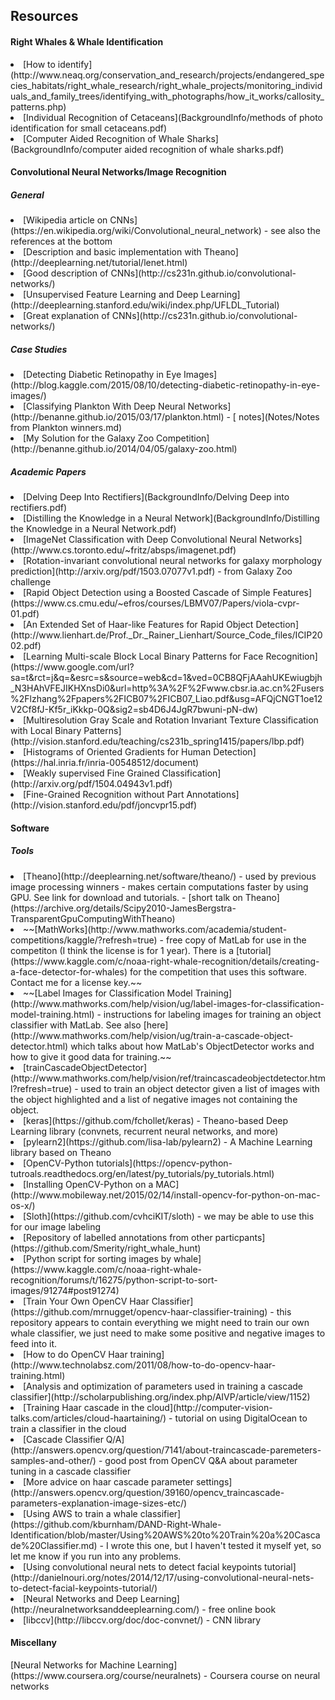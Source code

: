 <h2>Resources</h2>

<h4>Right Whales & Whale Identification</h4>
 <li>[How to identify](http://www.neaq.org/conservation_and_research/projects/endangered_species_habitats/right_whale_research/right_whale_projects/monitoring_individuals_and_family_trees/identifying_with_photographs/how_it_works/callosity_patterns.php)
 <li>[Individual Recognition of Cetaceans](BackgroundInfo/methods of photo identification for small cetaceans.pdf)
 <li>[Computer Aided Recognition of Whale Sharks](BackgroundInfo/computer aided recognition of whale sharks.pdf)


<h4>Convolutional Neural Networks/Image Recognition</h4>
<h5>General</h5>
<li>[Wikipedia article on CNNs](https://en.wikipedia.org/wiki/Convolutional_neural_network) - see also the references at the bottom
<li>[Description and basic implementation with Theano](http://deeplearning.net/tutorial/lenet.html)
<li>[Good description of CNNs](http://cs231n.github.io/convolutional-networks/)
<li>[Unsupervised Feature Learning and Deep Learning](http://deeplearning.stanford.edu/wiki/index.php/UFLDL_Tutorial)
<li>[Great explanation of CNNs](http://cs231n.github.io/convolutional-networks/)

<h5>Case Studies</h5>
<li>[Detecting Diabetic Retinopathy in Eye Images](http://blog.kaggle.com/2015/08/10/detecting-diabetic-retinopathy-in-eye-images/)
<li>[Classifying Plankton With Deep Neural Networks](http://benanne.github.io/2015/03/17/plankton.html) - [	notes](Notes/Notes from Plankton winners.md)
<li>[My Solution for the Galaxy Zoo Competition](http://benanne.github.io/2014/04/05/galaxy-zoo.html)

<h5>Academic Papers</h5>
<li>[Delving Deep Into Rectifiers](BackgroundInfo/Delving Deep into rectifiers.pdf)
<li>[Distilling the Knowledge in a Neural Network](BackgroundInfo/Distilling the Knowledge in a Neural Network.pdf)
<li>[ImageNet Classification with Deep Convolutional Neural Networks](http://www.cs.toronto.edu/~fritz/absps/imagenet.pdf)
<li>[Rotation-invariant convolutional neural networks for galaxy morphology prediction](http://arxiv.org/pdf/1503.07077v1.pdf) - from Galaxy Zoo challenge
<li>[Rapid Object Detection using a Boosted Cascade of Simple Features](https://www.cs.cmu.edu/~efros/courses/LBMV07/Papers/viola-cvpr-01.pdf)
<li>[An Extended Set of Haar-like Features for Rapid Object Detection](http://www.lienhart.de/Prof._Dr._Rainer_Lienhart/Source_Code_files/ICIP2002.pdf)
<li>[Learning Multi-scale Block Local Binary Patterns for Face Recognition](https://www.google.com/url?sa=t&rct=j&q=&esrc=s&source=web&cd=1&ved=0CB8QFjAAahUKEwiugbjh_N3HAhVFEJIKHXnsDi0&url=http%3A%2F%2Fwww.cbsr.ia.ac.cn%2Fusers%2Flzhang%2Fpapers%2FICB07%2FICB07_Liao.pdf&usg=AFQjCNGT1oe12V2Cf8fJ-Kf5r_iKkkp-0Q&sig2=sb4D6J4JgR7bwuni-pN-dw)
<li>[Multiresolution Gray Scale and Rotation Invariant Texture Classification with Local Binary Patterns](http://vision.stanford.edu/teaching/cs231b_spring1415/papers/lbp.pdf)
<li>[Histograms of Oriented Gradients for Human Detection](https://hal.inria.fr/inria-00548512/document)
<li>[Weakly supervised Fine Grained Classification](http://arxiv.org/pdf/1504.04943v1.pdf)
<li>[Fine-Grained Recognition without Part Annotations](http://vision.stanford.edu/pdf/joncvpr15.pdf)



<h4>Software</h4>
<h5>Tools</h5>
<li>[Theano](http://deeplearning.net/software/theano/) - used by previous image processing winners - makes certain computations faster by using GPU. See link for download and tutorials.
 	 - [short talk on Theano](https://archive.org/details/Scipy2010-JamesBergstra-TransparentGpuComputingWithTheano)
 <li>~~[MathWorks](http://www.mathworks.com/academia/student-competitions/kaggle/?refresh=true) - free copy of MatLab for use in the competiton (I think the license is for 1 year). There is a [tutorial](https://www.kaggle.com/c/noaa-right-whale-recognition/details/creating-a-face-detector-for-whales) for the competition that uses this software. Contact me for a license key.~~
 <li>~~[Label Images for Classification Model Training](http://www.mathworks.com/help/vision/ug/label-images-for-classification-model-training.html) - instructions for labeling images for training an object classifier with MatLab. See also [here](http://www.mathworks.com/help/vision/ug/train-a-cascade-object-detector.html) which talks about how MatLab's ObjectDetector works and how to give it good data for training.~~
 <li>[trainCascadeObjectDetector](http://www.mathworks.com/help/vision/ref/traincascadeobjectdetector.html?refresh=true) - used to train an object detector given a list of images with the object highlighted and a list of negative images not containing the object.
 <li>[keras](https://github.com/fchollet/keras) - Theano-based Deep Learning library (convnets, recurrent neural networks, and more)
 <li>[pylearn2](https://github.com/lisa-lab/pylearn2) - A Machine Learning library based on Theano
 <li>[OpenCV-Python tutorials](https://opencv-python-tutroals.readthedocs.org/en/latest/py_tutorials/py_tutorials.html)
 <li>[Installing OpenCV-Python on a MAC](http://www.mobileway.net/2015/02/14/install-opencv-for-python-on-mac-os-x/)
 <li>[Sloth](https://github.com/cvhciKIT/sloth) - we may be able to use this for our image labeling
 <li>[Repository of labelled annotations from other particpants](https://github.com/Smerity/right_whale_hunt)
 <li>[Python script for sorting images by whale](https://www.kaggle.com/c/noaa-right-whale-recognition/forums/t/16275/python-script-to-sort-images/91274#post91274)
 <li>[Train Your Own OpenCV Haar Classifier](https://github.com/mrnugget/opencv-haar-classifier-training) - this repository appears to contain everything we might need to train our own whale classifier, we just need to make some positive and negative images to feed into it.
 <li>[How to do OpenCV Haar training](http://www.technolabsz.com/2011/08/how-to-do-opencv-haar-training.html)
 <li>[Analysis and optimization of parameters used in training a cascade classifier](http://scholarpublishing.org/index.php/AIVP/article/view/1152)
 <li>[Training Haar cascade in the cloud](http://computer-vision-talks.com/articles/cloud-haartaining/) - tutorial on using DigitalOcean to train a classifier in the cloud
 <li>[Cascade Classifier Q/A](http://answers.opencv.org/question/7141/about-traincascade-paremeters-samples-and-other/) - good post from OpenCV Q&A about parameter tuning in a cascade classifier
 <li>[More advice on haar cascade parameter settings](http://answers.opencv.org/question/39160/opencv_traincascade-parameters-explanation-image-sizes-etc/)
 <li>[Using AWS to train a whale classifier](https://github.com/kburnham/DAND-Right-Whale-Identification/blob/master/Using%20AWS%20to%20Train%20a%20Cascade%20Classifier.md) - I wrote this one, but I haven't tested it myself yet, so let me know if you run into any problems.
 <li>[Using convolutional neural nets to detect facial keypoints tutorial](http://danielnouri.org/notes/2014/12/17/using-convolutional-neural-nets-to-detect-facial-keypoints-tutorial/)
 <li>[Neural Networks and Deep Learning](http://neuralnetworksanddeeplearning.com/) - free online book
 <li>[libccv](http://libccv.org/doc/doc-convnet/) - CNN library 

<h4>Miscellany</h4>
[Neural Networks for Machine Learning](https://www.coursera.org/course/neuralnets) - Coursera course on neural networks




